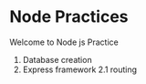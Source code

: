 # Node Practices

Welcome to Node js Practice
1. Database creation
2. Express framework
   2.1 routing
   
